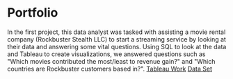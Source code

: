 # Portfolio

In the first project, this data analyst was tasked with assisting a movie rental company (Rockbuster Stealth LLC) to start a streaming service by looking at their data and answering some vital questions. Using SQL to look at the data and Tableau to create visualizations, we answered questions such as "Which movies contributed the most/least to revenue gain?" and "Which countries are Rockbuster customers based in?". 
[Tableau Work](https://public.tableau.com/app/profile/matt.gray3766/viz/GenreData/Sheet1?publish=yes)
[Data Set](http://www.postgresqltutorial.com/wp-content/uploads/2019/05/dvdrental.zip)
